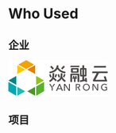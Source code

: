 # Who Used


## 企业

<a href="http://www.yanrongyun.com" target="_blank">
    <img src="/_media/who-used/yanrong.svg" alt="焱融云"/>
</a>

## 项目
